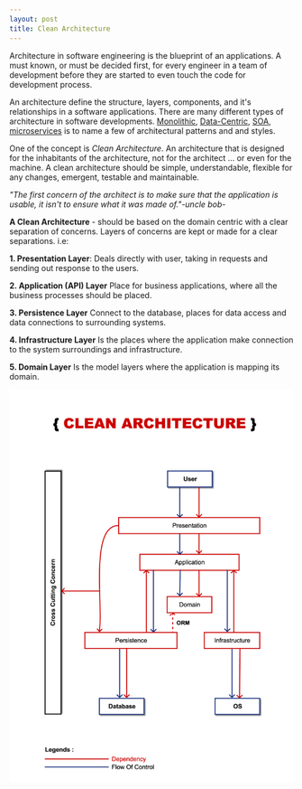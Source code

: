 ```yaml
---
layout: post
title: Clean Architecture
---
```


Architecture in software engineering is the blueprint of an applications. A must known, or must be decided first, for every engineer in a team of development before they are started to even touch the code for development process.

An architecture define the structure, layers, components, and it's relationships in a software applications. There are many different types of architecture in software developments. [Monolithic](https://en.wikipedia.org/wiki/Monolithic_application), [Data-Centric](https://en.wikipedia.org/wiki/Database-centric_architecture), [SOA](https://en.wikipedia.org/wiki/Service-oriented_architecture), [microservices](https://en.wikipedia.org/wiki/Microservices) is to name a few of architectural patterns and and styles. 

One of the concept is _Clean Architecture_. An architecture that is designed for the inhabitants of the architecture, not for the architect ... or even for the machine. A clean architecture should be simple, understandable, flexible for any changes, emergent, testable and maintainable. 

_"The first concern of the architect is to make sure that the application is usable, it isn't to ensure what it was made of."-uncle bob-_

**A Clean Architecture** - should be based on the domain centric with a clear separation of concerns. Layers of concerns are kept or made for a clear separations. i.e: 

**1. Presentation Layer**: Deals directly with user, taking in requests and sending out response to the users.

**2. Application (API) Layer**
Place for business applications, where all the business processes should be placed.

**3. Persistence Layer**
Connect to the database, places for data access and data connections to surrounding systems.

**4. Infrastructure Layer**
Is the places where the application make connection to the system surroundings and infrastructure.

**5. Domain Layer**
Is the model layers where the application is mapping its domain.







![_config.yml](/images/clean_architecture.png)
